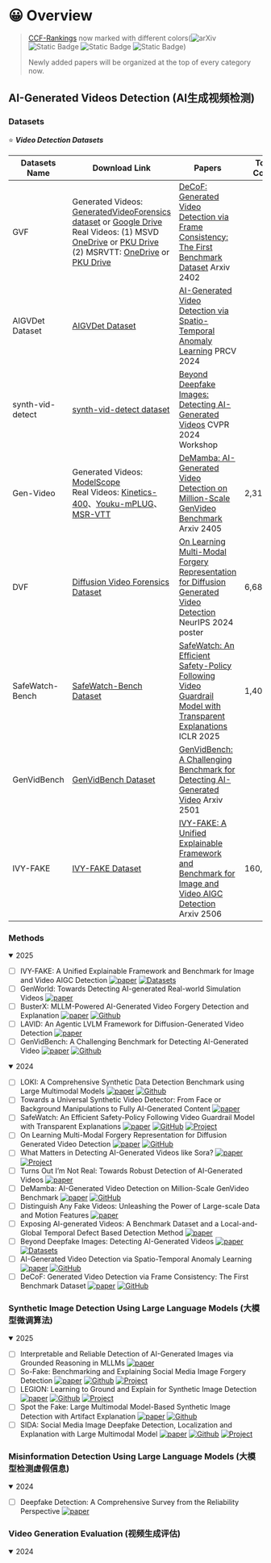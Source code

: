 
# 😀 Overview

> [CCF-Rankings](https://www.ccf.org.cn/en/About_CCF/Media_Center/) now marked with different colors(![arXiv](https://img.shields.io/badge/CCF_A-dc3545) ![Static Badge](https://img.shields.io/badge/CCF_B-ffc107) ![Static Badge](https://img.shields.io/badge/CCF_C-28a745) ![Static Badge](https://img.shields.io/badge/CCF_None-6c757d))
>
> Newly added papers will be organized at the top of every category now.


## AI-Generated Videos Detection (AI生成视频检测)

### Datasets

⭐️ ***Video Detection Datasets***

| Datasets Name    | Download Link                                                                                                                                                                                                                                                                                                                                                                                                                                                                                                                                                                                                                                                                                                                                                   | Papers                                                                                                                                                                                                                   | Total Count | Size    |
|------------------|-----------------------------------------------------------------------------------------------------------------------------------------------------------------------------------------------------------------------------------------------------------------------------------------------------------------------------------------------------------------------------------------------------------------------------------------------------------------------------------------------------------------------------------------------------------------------------------------------------------------------------------------------------------------------------------------------------------------------------------------------------------------|--------------------------------------------------------------------------------------------------------------------------------------------------------------------------------------------------------------------------|-------------|---------|
| GVF              | Generated Videos: [GeneratedVideoForensics dataset](https://github.com/wuwuwuyue/DeCoF/?tab=readme-ov-file#news-) or [Google Drive](https://drive.google.com/drive/folders/1X4Gw4hkWfka42IaBQ6ImkDTGAeA9Wlk4?usp=drive_link) <br/> Real Videos: (1) MSVD [OneDrive](https://pkueducn-my.sharepoint.com/:u:/g/personal/2101112290_pkueducn_onmicrosoft_com/ESi2AhDhuMpPsfv5E3N9xtsBhbraiiC4ZuAhwCdNS7kGYA?e=LPcfkl) or [PKU Drive](https://disk.pku.edu.cn/link/AA9E57BB3055344D98BCED580891278655)  <br/> (2) MSRVTT: [OneDrive](https://pkueducn-my.sharepoint.com/:u:/g/personal/2101112290_pkueducn_onmicrosoft_com/EW8dnlrbXrhPpHCzqUWYBmEBy_15l4nQuZBuIS2akdIWwg?e=mxCEwZ) or [PKU Drive](https://disk.pku.edu.cn/link/AACF5DF7B019D64AA7A956E99A5A3201ED) | [DeCoF: Generated Video Detection via Frame Consistency: The First Benchmark Dataset](https://arxiv.org/abs/2402.02085) Arxiv 2402                                                                                       |             |         |
| AIGVDet Dataset  | [AIGVDet Dataset](https://github.com/multimediaFor/AIGVDet?tab=readme-ov-file#dataset)                                                                                                                                                                                                                                                                                                                                                                                                                                                                                                                                                                                                                                                                          | [AI-Generated Video Detection via Spatio-Temporal Anomaly Learning](https://arxiv.org/abs/2403.16638) PRCV 2024                                                                                                          |             |         |
| synth-vid-detect | [synth-vid-detect dataset](https://huggingface.co/datasets/ductai199x/synth-vid-detect)                                                                                                                                                                                                                                                                                                                                                                                                                                                                                                                                                                                                                                                                         | [Beyond Deepfake Images: Detecting AI-Generated Videos](https://openaccess.thecvf.com/content/CVPR2024W/WMF/html/Vahdati_Beyond_Deepfake_Images_Detecting_AI-Generated_Videos_CVPRW_2024_paper.html)  CVPR 2024 Workshop |             |         |
| Gen-Video        | Generated Videos: [ModelScope](https://modelscope.cn/datasets/cccnju/Gen-Video)<br/> Real Videos: [Kinetics-400](https://github.com/cvdfoundation/kinetics-dataset)、[Youku-mPLUG](https://modelscope.cn/datasets/cccnju/Gen-Video/files)、[MSR-VTT](https://modelscope.cn/datasets/cccnju/Gen-Video/file/view/master?id=28984&status=2&fileName=GenVideo-Val.zip)                                                                                                                                                                                                                                                                                                                                                                                                | [DeMamba: AI-Generated Video Detection on Million-Scale GenVideo Benchmark](https://arxiv.org/abs/2405.19707) Arxiv 2405                                                                                                 | 2,314,182   | ~2.08TB |
| DVF              | [Diffusion Video Forensics Dataset](https://github.com/SparkleXFantasy/MM-Det?tab=readme-ov-file#diffusion-video-forensics-dataset)                                                                                                                                                                                                                                                                                                                                                                                                                                                                                                                                                                                                                             | [On Learning Multi-Modal Forgery Representation for Diffusion Generated Video Detection](https://arxiv.org/abs/2410.23623) NeurIPS 2024 poster                                                                           | 6,688       | ~43GB   |
| SafeWatch-Bench  | [SafeWatch-Bench Dataset](https://huggingface.co/datasets/Zhaorun/SafeWatch-Bench)                                                                                                                                                                                                                                                                                                                                                                                                                                                                                                                                                                                                                                                                              | [SafeWatch: An Efficient Safety-Policy Following Video Guardrail Model with Transparent Explanations](https://arxiv.org/abs/2412.06878) ICLR 2025                                                                        | 1,400       | ~7.2GB  |
| GenVidBench      | [GenVidBench Dataset](https://pan.baidu.com/s/1x4r0VYCrO8FMd_557thOIA?pwd=bu1q)                                                                                                                                                                                                                                                                                                                                                                                                                                                                                                                                                                                                                                                                              | [GenVidBench: A Challenging Benchmark for Detecting AI-Generated Video](https://arxiv.org/abs/2501.11340) Arxiv 2501                                                                                                     |             |   |
| IVY-FAKE          | [IVY-FAKE Dataset](https://huggingface.co/datasets/AI-Safeguard/Ivy-Fake)                                                                                                                                                                                                                                                                                                                                                                                                                                                                                                                                                                                                                                                                              | [IVY-FAKE: A Unified Explainable Framework and Benchmark for Image and Video AIGC Detection](https://arxiv.org/abs/2506.00979) Arxiv 2506                                                                                | 160,000     |   |



### Methods
<details open>
<summary>2025</summary>

* [ ] IVY-FAKE: A Unified Explainable Framework and Benchmark for Image and Video AIGC Detection [![paper](https://img.shields.io/badge/Arxiv-2506.00979-6c757d.svg?logo=arXiv)](https://arxiv.org/abs/2506.00979) [![Datasets](https://img.shields.io/badge/Datasets-ff001)](https://huggingface.co/datasets/AI-Safeguard/Ivy-Fake)
* [ ] GenWorld: Towards Detecting AI-generated Real-world Simulation Videos [![paper](https://img.shields.io/badge/Arxiv-2506.10975-6c757d.svg?logo=arXiv)](https://arxiv.org/abs/2506.10975)
* [ ] BusterX: MLLM-Powered AI-Generated Video Forgery Detection and Explanation [![paper](https://img.shields.io/badge/Arxiv-2505.12620-6c757d.svg?logo=arXiv)](https://arxiv.org/abs/2505.12620) [![Github](https://img.shields.io/github/stars/l8cv/BusterX?style=flat)](https://github.com/l8cv/BusterX)
* [ ] LAVID: An Agentic LVLM Framework for Diffusion-Generated Video Detection [![paper](https://img.shields.io/badge/Arxiv-2502.14994-6c757d.svg?logo=arXiv)](https://arxiv.org/abs/2502.14994)
* [ ] GenVidBench: A Challenging Benchmark for Detecting AI-Generated Video [![paper](https://img.shields.io/badge/Arxiv-2501.11340-6c757d.svg?logo=arXiv)](https://arxiv.org/abs/2501.11340) [![Github](https://img.shields.io/github/stars/genvidbench/GenVidBench?style=flat)](https://github.com/genvidbench/GenVidBench)
</details>

<details open>
<summary>2024</summary>

* [ ] LOKI: A Comprehensive Synthetic Data Detection Benchmark using Large Multimodal Models [![paper](https://img.shields.io/badge/ICLR_'25_Spotlight-dc3545)](https://openreview.net/forum?id=z8sxoCYgmd) [![Github](https://img.shields.io/github/stars/opendatalab/LOKI?style=flat)](https://github.com/opendatalab/LOKI)
* [ ] Towards a Universal Synthetic Video Detector: From Face or Background Manipulations to Fully AI-Generated Content [![paper](https://img.shields.io/badge/Arxiv-2412.12278-6c757d.svg?logo=arXiv)](https://arxiv.org/abs/2412.12278)
* [ ] SafeWatch: An Efficient Safety-Policy Following Video Guardrail Model with Transparent Explanations [![paper](https://img.shields.io/badge/ICLR_'25-dc3545)](https://arxiv.org/abs/2412.06878) [![GitHub](https://img.shields.io/github/stars/BillChan226/SafeWatch?style=flat)](https://github.com/BillChan226/SafeWatch/) [![Project](https://img.shields.io/badge/Project-ffb6c1)](https://safewatch-aiguard.github.io/)
* [ ] On Learning Multi-Modal Forgery Representation for Diffusion Generated Video Detection [![paper](https://img.shields.io/badge/NeurIPS_'24-dc3545)](https://arxiv.org/abs/2410.23623) [![GitHub](https://img.shields.io/github/stars/SparkleXFantasy/MM-Det?style=flat)](https://github.com/SparkleXFantasy/MM-Det)
* [ ] What Matters in Detecting AI-Generated Videos like Sora? [![paper](https://img.shields.io/badge/Arxiv-2406.19568-6c757d.svg?logo=arXiv)](https://arxiv.org/abs/2406.19568)  [![Project](https://img.shields.io/badge/Project-ffb6c1)](https://justin-crchang.github.io/3DCNNDetection.github.io/)
* [ ] Turns Out I’m Not Real: Towards Robust Detection of AI-Generated Videos [![paper](https://img.shields.io/badge/Arxiv-2406.09601-6c757d.svg?logo=arXiv)](https://arxiv.org/abs/2406.09601)
* [ ] DeMamba: AI-Generated Video Detection on Million-Scale GenVideo Benchmark [![paper](https://img.shields.io/badge/Arxiv-2405.19707-6c757d.svg?logo=arXiv)](https://arxiv.org/abs/2405.19707) [![GitHub](https://img.shields.io/github/stars/chenhaoxing/DeMamba?style=flat)](https://github.com/chenhaoxing/DeMamba)
* [ ] Distinguish Any Fake Videos: Unleashing the Power of Large-scale Data and Motion Features [![paper](https://img.shields.io/badge/Arxiv-2405.15343-6c757d.svg?logo=arXiv)](https://arxiv.org/abs/2405.15343)
* [ ] Exposing AI-generated Videos: A Benchmark Dataset and a Local-and-Global Temporal Defect Based Detection Method [![paper](https://img.shields.io/badge/Arxiv-2405.04133-6c757d.svg?logo=arXiv)](https://arxiv.org/abs/2405.04133)
* [ ] Beyond Deepfake Images: Detecting AI-Generated Videos [![paper](https://img.shields.io/badge/CVPRW_'24-6c757d)](https://arxiv.org/abs/2404.15955) [![Datasets](https://img.shields.io/badge/Datasets-ffb6c1)](https://huggingface.co/datasets/ductai199x/synth-vid-detect)
* [ ] AI-Generated Video Detection via Spatio-Temporal Anomaly Learning [![paper](https://img.shields.io/badge/PRCV_'24-28a745)](https://arxiv.org/abs/2403.16638) [![GitHub](https://img.shields.io/github/stars/multimediaFor/AIGVDet?style=flat)](https://github.com/multimediaFor/AIGVDet)
* [ ] DeCoF: Generated Video Detection via Frame Consistency: The First Benchmark Dataset [![paper](https://img.shields.io/badge/Arxiv-2402.02085-6c757d.svg?logo=arXiv)](https://arxiv.org/abs/2402.02085) [![GitHub](https://img.shields.io/github/stars/wuwuwuyue/DeCoF?style=flat)](https://github.com/wuwuwuyue/DeCoF/)
</details>


### Synthetic Image Detection Using Large Language Models (大模型微调算法)
<details open>
<summary>2025</summary>

* [ ] Interpretable and Reliable Detection of AI-Generated Images via Grounded Reasoning in MLLMs [![paper](https://img.shields.io/badge/Arxiv-2506.07045-6c757d.svg?logo=arXiv)](https://www.arxiv.org/abs/2506.07045)
* [ ] So-Fake: Benchmarking and Explaining Social Media Image Forgery Detection [![paper](https://img.shields.io/badge/Arxiv-2505.18660-6c757d.svg?logo=arXiv)](https://arxiv.org/abs/2505.18660) [![Github](https://img.shields.io/github/stars/hzlsaber/So-Fake?style=flat)](https://github.com/hzlsaber/So-Fake/) [![Project](https://img.shields.io/badge/Project-ffb6c1)](https://hzlsaber.github.io/projects/So-Fake/)
* [ ] LEGION: Learning to Ground and Explain for Synthetic Image Detection [![paper](https://img.shields.io/badge/Arxiv-2503.15264-6c757d.svg?logo=arXiv)](https://arxiv.org/abs/2503.15264) [![Github](https://img.shields.io/github/stars/opendatalab/LEGION?style=flat)](https://github.com/opendatalab/LEGION) [![Project](https://img.shields.io/badge/Project-ffb6c1)](https://opendatalab.github.io/LEGION/)
* [ ] Spot the Fake: Large Multimodal Model-Based Synthetic Image Detection with Artifact Explanation [![paper](https://img.shields.io/badge/Arxiv-2503.14905-6c757d.svg?logo=arXiv)](https://arxiv.org/abs/2503.14905) [![Github](https://img.shields.io/github/stars/opendatalab/FakeVLM?style=flat)](https://github.com/opendatalab/FakeVLM)
* [ ] SIDA: Social Media Image Deepfake Detection, Localization and Explanation with Large Multimodal Model [![paper](https://img.shields.io/badge/CVPR_'25-dc3545)](https://arxiv.org/abs/2412.04292) [![Github](https://img.shields.io/github/stars/hzlsaber/SIDA?style=flat)](https://github.com/hzlsaber/SIDA) [![Project](https://img.shields.io/badge/Project-ffb6c1)](https://hzlsaber.github.io/projects/SIDA)

### Misinformation Detection Using Large Language Models (大模型检测虚假信息)

<details open>
<summary>2024</summary>

* [ ] Deepfake Detection: A Comprehensive Survey from the Reliability Perspective [![paper](https://img.shields.io/badge/ACM-Computing_Surveys_'24-6c757d)](https://arxiv.org/abs/2211.10881)

</details>


### Video Generation Evaluation (视频生成评估)

<details open>
<summary>2024</summary>

</details>
